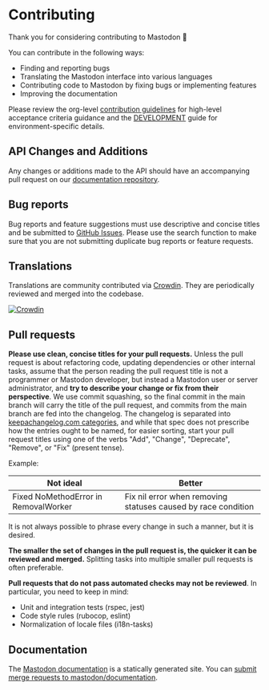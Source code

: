 # Contributing

Thank you for considering contributing to Mastodon 🐘

You can contribute in the following ways:

- Finding and reporting bugs
- Translating the Mastodon interface into various languages
- Contributing code to Mastodon by fixing bugs or implementing features
- Improving the documentation

Please review the org-level [contribution guidelines] for high-level acceptance
criteria guidance and the [DEVELOPMENT] guide for environment-specific details.

## API Changes and Additions

Any changes or additions made to the API should have an accompanying pull
request on our [documentation repository].

## Bug reports

Bug reports and feature suggestions must use descriptive and concise titles and
be submitted to [GitHub Issues]. Please use the search function to make sure
that you are not submitting duplicate bug reports or feature requests.

## Translations

Translations are community contributed via [Crowdin]. They are periodically
reviewed and merged into the codebase.

[![Crowdin](https://d322cqt584bo4o.cloudfront.net/mastodon/localized.svg)](https://crowdin.com/project/mastodon)

## Pull requests

**Please use clean, concise titles for your pull requests.** Unless the pull request is about refactoring code, updating dependencies or other internal tasks, assume that the person reading the pull request title is not a programmer or Mastodon developer, but instead a Mastodon user or server administrator, and **try to describe your change or fix from their perspective**. We use commit squashing, so the final commit in the main branch will carry the title of the pull request, and commits from the main branch are fed into the changelog. The changelog is separated into [keepachangelog.com categories](https://keepachangelog.com/en/1.0.0/), and while that spec does not prescribe how the entries ought to be named, for easier sorting, start your pull request titles using one of the verbs "Add", "Change", "Deprecate", "Remove", or "Fix" (present tense).

Example:

| Not ideal                            | Better                                                        |
| ------------------------------------ | ------------------------------------------------------------- |
| Fixed NoMethodError in RemovalWorker | Fix nil error when removing statuses caused by race condition |

It is not always possible to phrase every change in such a manner, but it is desired.

**The smaller the set of changes in the pull request is, the quicker it can be reviewed and merged.** Splitting tasks into multiple smaller pull requests is often preferable.

**Pull requests that do not pass automated checks may not be reviewed**. In particular, you need to keep in mind:

- Unit and integration tests (rspec, jest)
- Code style rules (rubocop, eslint)
- Normalization of locale files (i18n-tasks)

## Documentation

The [Mastodon documentation](https://docs.joinmastodon.org) is a statically generated site. You can [submit merge requests to mastodon/documentation](https://github.com/mastodon/documentation).

[Crowdin]: https://crowdin.com/project/mastodon
[contribution guidelines]: https://github.com/mastodon/.github/blob/main/CONTRIBUTING.md
[DEVELOPMENT]: docs/DEVELOPMENT.md
[documentation repository]: https://github.com/mastodon/documentation
[GitHub Issues]: https://github.com/mastodon/mastodon/issues
